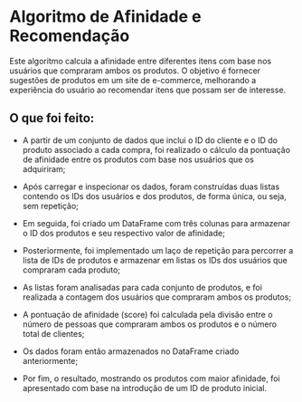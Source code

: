 # Algoritmo de Afinidade e Recomendação

Este algoritmo calcula a afinidade entre diferentes itens com base nos usuários que compraram ambos os produtos. O objetivo é fornecer sugestões de produtos em um site de e-commerce, melhorando a experiência do usuário ao recomendar itens que possam ser de interesse.


## O que foi feito:

- A partir de um conjunto de dados que inclui o ID do cliente e o ID do produto associado a cada compra, foi realizado o cálculo da pontuação de afinidade entre os produtos com base nos usuários que os adquiriram;

- Após carregar e inspecionar os dados, foram construídas duas listas contendo os IDs dos usuários e dos produtos, de forma única, ou seja, sem repetição;

- Em seguida, foi criado um DataFrame com três colunas para armazenar o ID dos produtos e seu respectivo valor de afinidade;

- Posteriormente, foi implementado um laço de repetição para percorrer a lista de IDs de produtos e armazenar em listas os IDs dos usuários que compraram cada produto;

- As listas foram analisadas para cada conjunto de produtos, e foi realizada a contagem dos usuários que compraram ambos os produtos;

- A pontuação de afinidade (score) foi calculada pela divisão entre o número de pessoas que compraram ambos os produtos e o número total de clientes;

- Os dados foram então armazenados no DataFrame criado anteriormente;

- Por fim, o resultado, mostrando os produtos com maior afinidade, foi apresentado com base na introdução de um ID de produto inicial.
